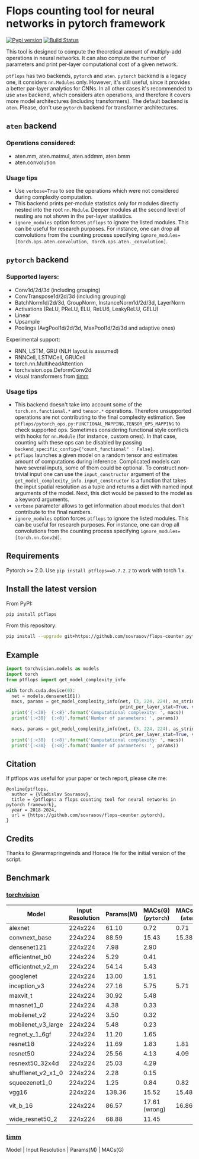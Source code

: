 # Flops counting tool for neural networks in pytorch framework
[![Pypi version](https://img.shields.io/pypi/v/ptflops.svg)](https://pypi.org/project/ptflops/)
[![Build Status](https://travis-ci.com/sovrasov/flops-counter.pytorch.svg?branch=master)](https://travis-ci.com/sovrasov/flops-counter.pytorch)

This tool is designed to compute the theoretical amount of multiply-add operations
in neural networks. It can also compute the number of parameters and
print per-layer computational cost of a given network.

`ptflops` has two backends, `pytorch` and `aten`. `pytorch` backend is a legacy one, it considers `nn.Modules` only. However,
it's still useful, since it provides a better par-layer analytics for CNNs. In all other cases it's recommended to use
`aten` backend, which considers aten operations, and therefore it covers more model architectures (including transformers).
The default backend is `aten`. Please, don't use `pytorch` backend for transformer architectures.

## `aten` backend
### Operations considered:
- aten.mm, aten.matmul, aten.addmm, aten.bmm
- aten.convolution

### Usage tips
- Use `verbose=True` to see the operations which were not considered during complexity computation.
- This backend prints per-module statistics only for modules directly nested into the root `nn.Module`.
Deeper modules at the second level of nesting are not shown in the per-layer statistics.
- `ignore_modules` option forces `ptflops` to ignore the listed modules. This can be useful
for research purposes. For instance, one can drop all convolutions from the counting process
specifying `ignore_modules=[torch.ops.aten.convolution, torch.ops.aten._convolution]`.

## `pytorch` backend
### Supported layers:
- Conv1d/2d/3d (including grouping)
- ConvTranspose1d/2d/3d (including grouping)
- BatchNorm1d/2d/3d, GroupNorm, InstanceNorm1d/2d/3d, LayerNorm
- Activations (ReLU, PReLU, ELU, ReLU6, LeakyReLU, GELU)
- Linear
- Upsample
- Poolings (AvgPool1d/2d/3d, MaxPool1d/2d/3d and adaptive ones)

Experimental support:
- RNN, LSTM, GRU (NLH layout is assumed)
- RNNCell, LSTMCell, GRUCell
- torch.nn.MultiheadAttention
- torchvision.ops.DeformConv2d
- visual transformers from [timm](https://github.com/huggingface/pytorch-image-models)

### Usage tips

- This backend doesn't take into account some of the `torch.nn.functional.*` and `tensor.*` operations. Therefore unsupported operations are
not contributing to the final complexity estimation. See `ptflops/pytorch_ops.py:FUNCTIONAL_MAPPING,TENSOR_OPS_MAPPING` to check supported ops.
Sometimes considering functional style conflicts with hooks for `nn.Module` (for instance, custom ones). In that case, counting with these ops can be disabled by
passing `backend_specific_config={"count_functional" : False}`.
- `ptflops` launches a given model on a random tensor and estimates amount of computations during inference. Complicated models can have several inputs, some of them could be optional. To construct non-trivial input one can use the `input_constructor` argument of the `get_model_complexity_info`. `input_constructor` is a function that takes the input spatial resolution as a tuple and returns a dict with named input arguments of the model. Next, this dict would be passed to the model as a keyword arguments.
- `verbose` parameter allows to get information about modules that don't contribute to the final numbers.
- `ignore_modules` option forces `ptflops` to ignore the listed modules. This can be useful
for research purposes. For instance, one can drop all convolutions from the counting process
specifying `ignore_modules=[torch.nn.Conv2d]`.

## Requirements
Pytorch >= 2.0. Use `pip install ptflops==0.7.2.2` to work with torch 1.x.

## Install the latest version
From PyPI:
```bash
pip install ptflops
```

From this repository:
```bash
pip install --upgrade git+https://github.com/sovrasov/flops-counter.pytorch.git
```

## Example
```python
import torchvision.models as models
import torch
from ptflops import get_model_complexity_info

with torch.cuda.device(0):
  net = models.densenet161()
  macs, params = get_model_complexity_info(net, (3, 224, 224), as_strings=True, backend='pytorch'
                                           print_per_layer_stat=True, verbose=True)
  print('{:<30}  {:<8}'.format('Computational complexity: ', macs))
  print('{:<30}  {:<8}'.format('Number of parameters: ', params))

  macs, params = get_model_complexity_info(net, (3, 224, 224), as_strings=True, backend='aten'
                                           print_per_layer_stat=True, verbose=True)
  print('{:<30}  {:<8}'.format('Computational complexity: ', macs))
  print('{:<30}  {:<8}'.format('Number of parameters: ', params))
```

## Citation
If ptflops was useful for your paper or tech report, please cite me:
```
@online{ptflops,
  author = {Vladislav Sovrasov},
  title = {ptflops: a flops counting tool for neural networks in pytorch framework},
  year = 2018-2024,
  url = {https://github.com/sovrasov/flops-counter.pytorch},
}
```

## Credits

Thanks to @warmspringwinds and Horace He for the initial version of the script.

## Benchmark

### [torchvision](https://pytorch.org/vision/0.16/models.html)

Model                  | Input Resolution | Params(M) | MACs(G) (`pytorch`) | MACs(G) (`aten`)
---                    |---               |---        |---                  |---
alexnet                | 224x224          | 61.10     | 0.72                | 0.71
convnext_base          | 224x224          | 88.59     | 15.43               | 15.38
densenet121            | 224x224          | 7.98      | 2.90                |
efficientnet_b0        | 224x224          | 5.29      | 0.41                |
efficientnet_v2_m      | 224x224          | 54.14     | 5.43                |
googlenet              | 224x224          | 13.00     | 1.51                |
inception_v3           | 224x224          | 27.16     | 5.75                | 5.71
maxvit_t               | 224x224          | 30.92     | 5.48                |
mnasnet1_0             | 224x224          | 4.38      | 0.33                |
mobilenet_v2           | 224x224          | 3.50      | 0.32                |
mobilenet_v3_large     | 224x224          | 5.48      | 0.23                |
regnet_y_1_6gf         | 224x224          | 11.20     | 1.65                |
resnet18               | 224x224          | 11.69     | 1.83                | 1.81
resnet50               | 224x224          | 25.56     | 4.13                | 4.09
resnext50_32x4d        | 224x224          | 25.03     | 4.29                |
shufflenet_v2_x1_0     | 224x224          | 2.28      | 0.15                |
squeezenet1_0          | 224x224          | 1.25      | 0.84                | 0.82
vgg16                  | 224x224          | 138.36    | 15.52               | 15.48
vit_b_16               | 224x224          | 86.57     | 17.61 (wrong)       | 16.86
wide_resnet50_2        | 224x224          | 68.88     | 11.45               |


### [timm](https://github.com/huggingface/pytorch-image-models)

Model                  | Input Resolution | Params(M) | MACs(G)

